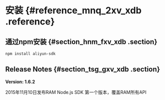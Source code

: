 # 安装 {#reference_mnq_2xv_xdb .reference}

## 通过npm安装 {#section_hnm_fxv_xdb .section}

```
npm install aliyun-sdk
```

## Release Notes {#section_tsg_gxv_xdb .section}

**Version: 1.6.2**

2015年11月10日发布RAM Node.js SDK 第一个版本，覆盖RAM所有API

